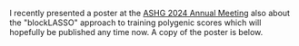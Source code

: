 I recently presented a poster at the [ASHG 2024 Annual Meeting](https://www.ashg.org/meetings/2024meeting/program/) also about the "blockLASSO" approach to training polygenic scores which will hopefully be published any time now. A copy of the poster is below.


<object data="http://files/ashg2024-poster.pdf" type="application/pdf" width="1500px" height="700px">
    <embed src="http://files/ashg2024-poster.pdf">
    </embed>
</object>
